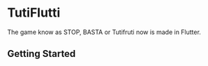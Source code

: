 # TutiFlutti

The game know as STOP, BASTA or Tutifruti now is made in Flutter.

## Getting Started

